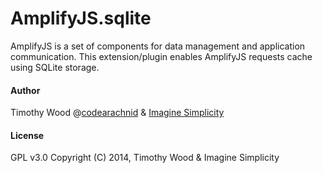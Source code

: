 AmplifyJS.sqlite
==============

AmplifyJS is a set of components for data management and application communication. This extension/plugin enables AmplifyJS requests cache using SQLite storage.

#### Author

Timothy Wood @[codearachnid](https://twitter.com/codearachnid) & [Imagine Simplicity](http://www.imaginesimplicity.com)

#### License

GPL v3.0
Copyright (C) 2014, Timothy Wood & Imagine Simplicity
